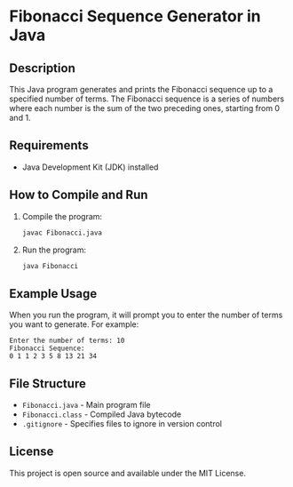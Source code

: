 # Fibonacci Sequence Generator in Java

## Description
This Java program generates and prints the Fibonacci sequence up to a specified number of terms. The Fibonacci sequence is a series of numbers where each number is the sum of the two preceding ones, starting from 0 and 1.

## Requirements
- Java Development Kit (JDK) installed

## How to Compile and Run
1. Compile the program:
   ```bash
   javac Fibonacci.java
   ```
2. Run the program:
   ```bash
   java Fibonacci
   ```

## Example Usage
When you run the program, it will prompt you to enter the number of terms you want to generate. For example:
```
Enter the number of terms: 10
Fibonacci Sequence:
0 1 1 2 3 5 8 13 21 34
```

## File Structure
- `Fibonacci.java` - Main program file
- `Fibonacci.class` - Compiled Java bytecode
- `.gitignore` - Specifies files to ignore in version control

## License
This project is open source and available under the MIT License.
